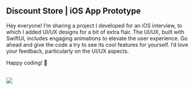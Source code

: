 <!DOCTYPE html>
<html>
<body>
<h2>Discount Store | iOS App Prototype</h2>
<p>Hey everyone! I’m sharing a project I developed for an iOS interview, to which I added UI/UX designs for a bit of extra flair. The UI/UX, built with SwiftUI, includes engaging animations to elevate the user experience. Go ahead and give the code a try to see its cool features for yourself. I’d love your feedback, particularly on the UI/UX aspects.</P>
<p>Happy coding! 🚀</p>
</br>
<Image src="https://github.com/heshantha-md/DiscountStore/assets/31559910/9aba31e1-44ef-4759-879d-1fbc05b63ba0" />
</body>
</html>
